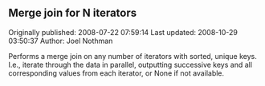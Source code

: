 ## Merge join for N iterators 
Originally published: 2008-07-22 07:59:14 
Last updated: 2008-10-29 03:50:37 
Author: Joel Nothman 
 
Performs a merge join on any number of iterators with sorted, unique keys. I.e., iterate through the data in parallel, outputting successive keys and all corresponding values from each iterator, or None if not available.